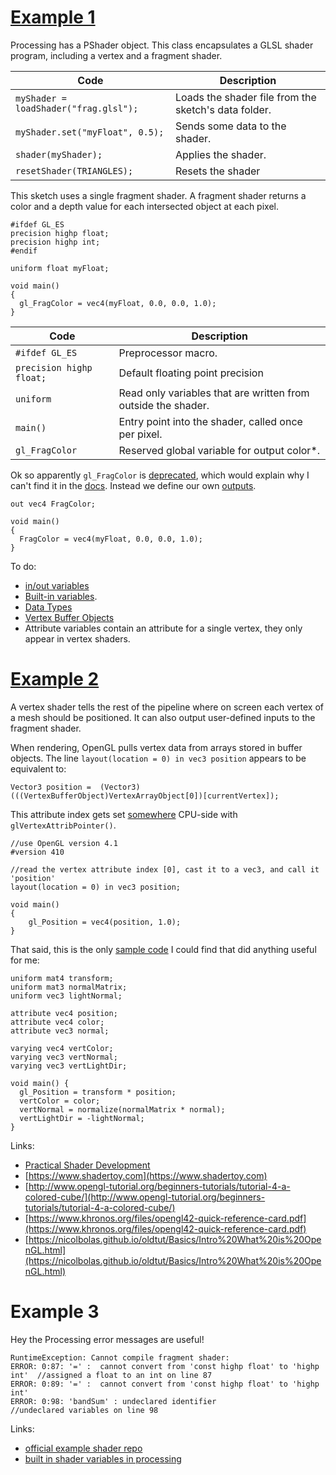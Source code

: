# [Example 1](Examples/1_ColouredCube/1_ColouredCube.pde)

Processing has a PShader object. This class encapsulates a GLSL shader program, including a vertex and a fragment shader. 

| Code        | Description |
|-------------|-------------|
| `myShader = loadShader("frag.glsl");`   | Loads the shader file from the sketch's data folder.  |
| `myShader.set("myFloat", 0.5);`         | Sends some data to the shader.                        |
| `shader(myShader);`                     | Applies the shader.                                   |
| `resetShader(TRIANGLES);`               | Resets the shader                                     |

This sketch uses a single fragment shader. A fragment shader returns a color and a depth value for each intersected object at each pixel. 
```
#ifdef GL_ES
precision highp float;
precision highp int;
#endif

uniform float myFloat;

void main()
{
  gl_FragColor = vec4(myFloat, 0.0, 0.0, 1.0);
}
```

| Code        | Description |
|-------------|-------------|
| `#ifdef GL_ES`            | Preprocessor macro. |
| `precision highp float;`  | Default floating point precision |
| `uniform`                 | Read only variables that are written from outside the shader.  |
| `main()`                  | Entry point into the shader, called once per pixel. |
| `gl_FragColor`            | Reserved global variable for output color*.  |

Ok so apparently `gl_FragColor` is [deprecated](https://stackoverflow.com/questions/51459596/using-gl-fragcolor-vs-out-vec4-color), which would explain why I can't find it in the [docs](https://www.khronos.org/registry/OpenGL-Refpages/gl4/). Instead we define our own [outputs](https://www.khronos.org/opengl/wiki/Fragment_Shader#Outputs). 

```
out vec4 FragColor;

void main()
{
  FragColor = vec4(myFloat, 0.0, 0.0, 1.0);
}
```

To do:
- [in/out variables](https://learnopengl.com/Getting-started/Shaders)
- [Built-in variables](https://www.khronos.org/opengl/wiki/Built-in_Variable_(GLSL)).
- [Data Types](https://www.khronos.org/opengl/wiki/Data_Type_(GLSL))
- [Vertex Buffer Objects](https://stackoverflow.com/a/65372213)
- Attribute variables contain an attribute for a single vertex, they only appear in vertex shaders.

# [Example 2](Examples/2_ColourSpace/2_ColourSpace.pde)

A vertex shader tells the rest of the pipeline where on screen each vertex of a mesh should be positioned. It can also output user-defined inputs to the fragment shader.

When rendering, OpenGL pulls vertex data from arrays stored in buffer objects. The line `layout(location = 0) in vec3 position` appears to be equivalent to:
```
Vector3 position =  (Vector3)(((VertexBufferObject)VertexArrayObject[0])[currentVertex]); 
```
This attribute index gets set [somewhere](https://github.com/processing/processing/tree/master/core/src/processing/opengl) CPU-side with `glVertexAttribPointer()`.

```
//use OpenGL version 4.1
#version 410

//read the vertex attribute index [0], cast it to a vec3, and call it 'position'
layout(location = 0) in vec3 position;

void main()
{
    gl_Position = vec4(position, 1.0);
}
```
That said, this is the only [sample code](https://behreajj.medium.com/cameras-in-processing-2d-and-3d-dc45fd03662c) I could find that did anything useful for me:

```
uniform mat4 transform;
uniform mat3 normalMatrix;
uniform vec3 lightNormal;

attribute vec4 position;
attribute vec4 color;
attribute vec3 normal;

varying vec4 vertColor;
varying vec3 vertNormal;
varying vec3 vertLightDir;

void main() {
  gl_Position = transform * position;
  vertColor = color;
  vertNormal = normalize(normalMatrix * normal);
  vertLightDir = -lightNormal;
}
```


Links: 
- [Practical Shader Development](https://www.amazon.com/Practical-Shader-Development-Fragment-Developers/dp/1484244567)
- [https://www.shadertoy.com](https://www.shadertoy.com)
- [http://www.opengl-tutorial.org/beginners-tutorials/tutorial-4-a-colored-cube/](http://www.opengl-tutorial.org/beginners-tutorials/tutorial-4-a-colored-cube/)
- [https://www.khronos.org/files/opengl42-quick-reference-card.pdf](https://www.khronos.org/files/opengl42-quick-reference-card.pdf)
- [https://nicolbolas.github.io/oldtut/Basics/Intro%20What%20is%20OpenGL.html](https://nicolbolas.github.io/oldtut/Basics/Intro%20What%20is%20OpenGL.html)

# Example 3

Hey the Processing error messages are useful!

```
RuntimeException: Cannot compile fragment shader:
ERROR: 0:87: '=' :  cannot convert from 'const highp float' to 'highp int'  //assigned a float to an int on line 87
ERROR: 0:89: '=' :  cannot convert from 'const highp float' to 'highp int'
ERROR: 0:98: 'bandSum' : undeclared identifier                              //undeclared variables on line 98
```

Links:
- [official example shader repo](https://github.com/processing/processing-docs/tree/master/content/examples/Topics/Shaders)
- [built in shader variables in processing](https://codeanticode.wordpress.com/2014/05/08/shader_api_in_processing_2/)

